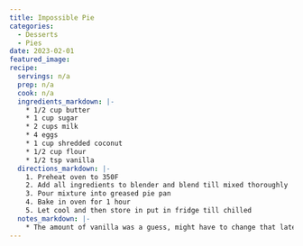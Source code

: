 ```yaml
---
title: Impossible Pie
categories: 
  - Desserts
  - Pies
date: 2023-02-01
featured_image: 
recipe:
  servings: n/a
  prep: n/a
  cook: n/a
  ingredients_markdown: |-
    * 1/2 cup butter
    * 1 cup sugar
    * 2 cups milk
    * 4 eggs
    * 1 cup shredded coconut
    * 1/2 cup flour
    * 1/2 tsp vanilla
  directions_markdown: |-
    1. Preheat oven to 350F
    2. Add all ingredients to blender and blend till mixed thoroughly 
    3. Pour mixture into greased pie pan
    4. Bake in oven for 1 hour
    5. Let cool and then store in put in fridge till chilled
  notes_markdown: |-
    * The amount of vanilla was a guess, might have to change that later
---
```

